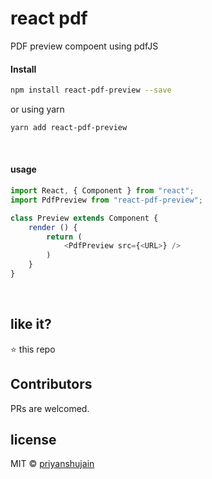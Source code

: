 # react pdf
PDF preview compoent using pdfJS

#### Install

```sh
npm install react-pdf-preview --save
```

or using yarn

```sh
yarn add react-pdf-preview
```



&nbsp;

#### usage

```js
import React, { Component } from "react";
import PdfPreview from "react-pdf-preview";

class Preview extends Component {
    render () {
        return (
            <PdfPreview src={<URL>} />
        )
    }
}
```

&nbsp;

## like it?

:star: this repo

## Contributors

PRs are welcomed.


## license

MIT © [priyanshujain](https://github.com/priyanshujain)
